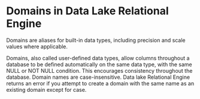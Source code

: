 <!-- loioa52224d084f210159c169460af572d93 -->

# Domains in Data Lake Relational Engine

Domains are aliases for built-in data types, including precision and scale values where applicable.



Domains, also called user-defined data types, allow columns throughout a database to be defined automatically on the same data type, with the same NULL or NOT NULL condition. This encourages consistency throughout the database. Domain names are case-insensitive. Data lake Relational Engine returns an error if you attempt to create a domain with the same name as an existing domain except for case.

